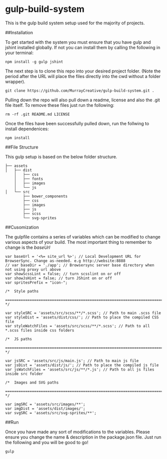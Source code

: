 # gulp-build-system
This is the gulp build system setup used for the majority of projects.

##Installation

To get started with the system you must ensure that you have gulp and jshint installed globally. If not you can install them by calling the following in your terminal:

```
npm install -g gulp jshint
```

The next step is to clone this repo into your desired project folder. (Note the period after the URL will place the files directly into the cwd without a folder wrapper).

```
git clone https://github.com/MurrayCreative/gulp-build-system.git . 
```

Pulling down the repo will also pull down a readme, license and also the .git file itself. To remove these files just run the following:

```
rm -rf .git README.md LICENSE
```

Once the files have been successfully pulled down, run the follwing to install dependenices:

```
npm install
```

##File Structure

This gulp setup is based on the below folder structure. 

```
├── assets
│	├── dist
	│   ├── css
	│   ├── fonts
	│   ├── images
	│   └── js
│	└── src
	    ├── bower_components
	    ├── css
	    ├── images
	    ├── js
	    ├── scss
	    └── svg-sprites
```

##Cusomization

The gulpfile contains a series of variables which can be modified to change various aspects of your build. The most important thing to remember to change is the *baseUrl*

```
var baseUrl = '<%= site_url %>'; // Local Development URL for BrowserSync. Change as-needed. e.g http://website:8888
// var baseDir = './app'; // Browsersync server base directory when not using proxy url above
var showScssLint = false; // turn scsslint on or off
var showJsHint = false; // turn JShint on or off
var spritesPrefix = "icon-";

/*  Style paths
    ========================================================================== */

var styleSRC = 'assets/src/scss/**/*.scss'; // Path to main .scss file
var styleDist = 'assets/dist/css/'; // Path to place the compiled CSS file
var styleWatchFiles = 'assets/src/scss/**/*.scss'; // Path to all *.scss files inside css folders

/*  JS paths
    ========================================================================== */

var jsSRC = 'assets/src/js/main.js'; // Path to main js file
var jsDist = 'assets/dist/js/'; // Path to place the compiled js file
var jsWatchFiles = 'assets/src/js/**/*.js'; // Path to all js files inside src folder

/*  Images and SVG paths
    ========================================================================== */

var imgSRC = 'assets/src/images/**';
var imgDist = 'assets/dist/images/';
var svgSRC = 'assets/src/svg-sprites/**';

```

##Run 

Once you have made any sort of modifications to the variables. Please ensure you change the name & description in the package.json file.
Just run the following and you will be good to go!

```
gulp
```




